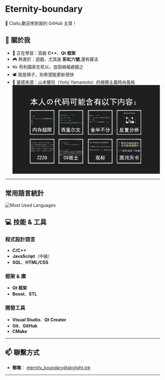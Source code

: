 # Eternity-boundary

👋 Ciallo,歡迎來到我的 GitHub 主頁！

## 🚀 關於我
- 🌱 正在學習：高級 **C++**、**Qt 框架**  
- 🎮 熱衷於：遊戲，尤其是 **彩虹六號**,還有膜法
- 👓 苟利國家生死以，豈因禍福避趨之
- 🕊️ 我是鴿子，別希望能更新很快
- 🎨 靈感來源：山本耀司（Yohji Yamamoto）的極簡主義時尚風格
![](https://github.com/Eternity-boundary/Eternity-boundary/blob/b4f1244dc5944d160f076b8e46089c0296513369/codestyle.png)
---
## 常用語言統計

![Most Used Languages](https://github-readme-stats.vercel.app/api/top-langs/?username=Eternity-boundary&hide=rust&layout=compact)

## 💻 技能 & 工具

### 程式設計語言
- **C/C++**  
- **JavaScript**（中級）  
- **SQL**、**HTML/CSS**

### 框架 & 庫
- **Qt 框架**  
- **Boost**、**STL**

### 開發工具
- **Visual Studio**、**Qt Creator**  
- **Git**、**GitHub**  
- **CMake**

---

## 📫 聯繫方式

- **郵箱**： [eternity_boundary@skylight.ink](mailto:eternity_boundary@skylight.ink)  
---
